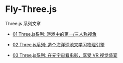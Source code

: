 # Fly-Three.js 

Three.js 系列文章

- [01 Three.js系列: 游戏中的第一/三人称视角](https://qiufeng.blue/three/lesson01.html)

- [02 Three.js系列: 造个海洋球池来学习物理引擎](https://qiufeng.blue/three/lesson02.html)

- [03 Three.js系列: 在元宇宙看电影，享受 VR 视觉盛宴](https://qiufeng.blue/three/lesson03.html)
